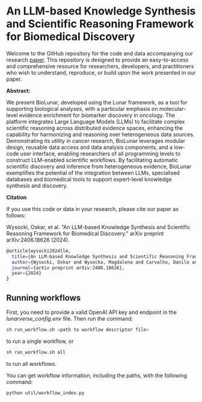 # An LLM-based Knowledge Synthesis and Scientific Reasoning Framework for Biomedical Discovery

Welcome to the GitHub repository for the code and data accompanying our research [paper](https://arxiv.org/pdf/2406.18626). This repository is designed to provide an easy-to-access and comprehensive resource for researchers, developers, and practitioners who wish to understand, reproduce, or build upon the work presented in our paper.

**Abstract:**

We present BioLunar, developed using the Lunar framework, as a tool for supporting biological analyses, with a particular emphasis on molecular-level evidence enrichment for biomarker discovery in oncology. The platform integrates Large Language Models (LLMs) to facilitate complex scientific reasoning across distributed evidence spaces, enhancing the capability for harmonizing and reasoning over heterogeneous data sources. Demonstrating its utility in cancer research, BioLunar leverages modular design, reusable data access and data analysis components, and a low-code user interface, enabling researchers of all programming levels to construct LLM-enabled scientific workflows. By facilitating automatic scientific discovery and inference from heterogeneous evidence, BioLunar exemplifies the potential of the integration between LLMs, specialised databases and biomedical tools to support expert-level knowledge synthesis and discovery.

**Citation**

If you use this code or data in your research, please cite our paper as follows:

Wysocki, Oskar, et al. "An LLM-based Knowledge Synthesis and Scientific Reasoning Framework for Biomedical Discovery." arXiv preprint arXiv:2406.18626 (2024).

```bash
@article{wysocki2024llm,
  title={An LLM-based Knowledge Synthesis and Scientific Reasoning Framework for Biomedical Discovery},
  author={Wysocki, Oskar and Wysocka, Magdalena and Carvalho, Danilo and Bogatu, Alex Teodor and Gusicuma, Danilo Miranda and Delmas, Maxime and Unsworth, Harriet and Freitas, Andre},
  journal={arXiv preprint arXiv:2406.18626},
  year={2024}
}
```

## Running workflows
First, you need to provide a valid OpenAI API key and endpoint in the *lunarverse_config.env* file. Then run the command:

```bash
sh run_workflow.sh <path to workflow descriptor file>
```

to run a single workflow, or 

```bash
sh run_workflow.sh all
```

to run all workflows.

You can get workflow information, including the paths, with the following command:
```bash
python util/workflow_index.py
```

